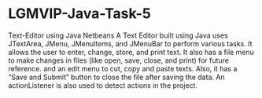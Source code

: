 # LGMVIP-Java-Task-5
Text-Editor using Java Netbeans
A Text Editor built using Java uses JTextArea, JMenu, JMenuItems, and JMenuBar to perform various tasks. It allows the user to enter, change, store, and print text. It also has a file menu to make changes in files (like open, save, close, and print) for future reference. and an edit menu to cut, copy and paste texts.
Also, it has a “Save and Submit” button to close the file after saving the data. An actionListener is also used to detect actions in the project. 
